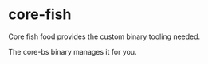 # core-fish

Core fish food provides the custom binary tooling needed.

The core-bs binary manages it for you.
